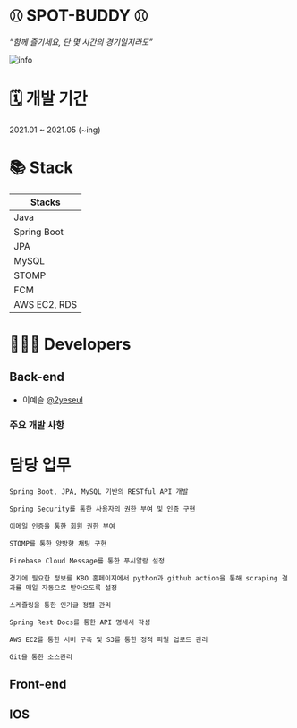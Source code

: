# ⚾︎ SPOT-BUDDY ⚾︎ 
_“함께 즐기세요, 단 몇 시간의 경기일지라도”_

![info](https://img1.daumcdn.net/thumb/R1280x0/?scode=mtistory2&fname=https%3A%2F%2Fblog.kakaocdn.net%2Fdn%2FZK6Sz%2Fbtq3UjCM2Qr%2F1kBWCJfo7eLGqLcG7yqL1k%2Fimg.png)

# 🗓 개발 기간
2021.01 ~ 2021.05 (~ing)

# 📚 Stack

| Stacks    |
| ----------- |
| Java        |
| Spring Boot |
| JPA         |
| MySQL       |
| STOMP
| FCM |
| AWS EC2, RDS |


# 👩🏻‍💻 Developers
## Back-end
- 이예슬 [@2yeseul](https://github.com/2yeseul)
### 주요 개발 사항
# 담당 업무
```
Spring Boot, JPA, MySQL 기반의 RESTful API 개발

Spring Security를 통한 사용자의 권한 부여 및 인증 구현

이메일 인증을 통한 회원 권한 부여

STOMP를 통한 양방향 채팅 구현

Firebase Cloud Message를 통한 푸시알람 설정

경기에 필요한 정보를 KBO 홈페이지에서 python과 github action을 통해 scraping 결과를 매일 자동으로 받아오도록 설정

스케줄링을 통한 인기글 정렬 관리

Spring Rest Docs를 통한 API 명세서 작성 

AWS EC2를 통한 서버 구축 및 S3를 통한 정적 파일 업로드 관리

Git을 통한 소스관리
```
## Front-end
## IOS
